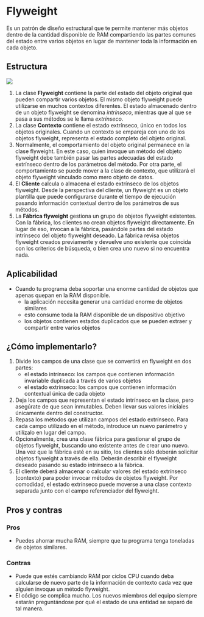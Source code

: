 # Flyweight

Es un patrón de diseño estructural que te permite mantener más objetos dentro de la cantidad disponible de RAM compartiendo las partes comunes del estado entre varios objetos en lugar de mantener toda la información en cada objeto.

## Estructura

![](https://refactoring.guru/images/patterns/diagrams/flyweight/structure.png)

1. La clase **Flyweight** contiene la parte del estado del objeto original que pueden compartir varios objetos. El mismo objeto flyweight puede utilizarse en muchos contextos diferentes. El estado almacenado dentro de un objeto flyweight se denomina *intrínseco*, mientras que al que se pasa a sus métodos se le llama *extrínseco*.
2. La clase **Contexto** contiene el estado extrínseco, único en todos los objetos originales. Cuando un contexto se empareja con uno de los objetos flyweight, representa el estado completo del objeto original.
3. Normalmente, el comportamiento del objeto original permanece en la clase flyweight. En este caso, quien invoque un método del objeto flyweight debe también pasar las partes adecuadas del estado extrínseco dentro de los parámetros del método. Por otra parte, el comportamiento se puede mover a la clase de contexto, que utilizará el objeto flyweight vinculado como mero objeto de datos.
4. El **Cliente** calcula o almacena el estado extrínseco de los objetos flyweight. Desde la perspectiva del cliente, un flyweight es un objeto plantilla que puede configurarse durante el tiempo de ejecución pasando información contextual dentro de los parámetros de sus métodos.
5. La **Fábrica flyweight** gestiona un grupo de objetos flyweight existentes. Con la fábrica, los clientes no crean objetos flyweight directamente. En lugar de eso, invocan a la fábrica, pasándole partes del estado intrínseco del objeto flyweight deseado. La fábrica revisa objetos flyweight creados previamente y devuelve uno existente que coincida con los criterios de búsqueda, o bien crea uno nuevo si no encuentra nada.

## Aplicabilidad

- Cuando tu programa deba soportar una enorme cantidad de objetos que apenas quepan en la RAM disponible.
  - la aplicación necesita generar una cantidad enorme de objetos similares
  - esto consume toda la RAM disponible de un dispositivo objetivo
  - los objetos contienen estados duplicados que se pueden extraer y compartir entre varios objetos

## ¿Cómo implementarlo?

1. Divide los campos de una clase que se convertirá en flyweight en dos partes:
   - el estado intrínseco: los campos que contienen información invariable duplicada a través de varios objetos
   - el estado extrínseco: los campos que contienen información contextual única de cada objeto
2. Deja los campos que representan el estado intrínseco en la clase, pero asegúrate de que sean inmutables. Deben llevar sus valores iniciales únicamente dentro del constructor.
3. Repasa los métodos que utilizan campos del estado extrínseco. Para cada campo utilizado en el método, introduce un nuevo parámetro y utilízalo en lugar del campo. 
4. Opcionalmente, crea una clase fábrica para gestionar el grupo de objetos flyweight, buscando uno existente antes de crear uno nuevo. Una vez que la fábrica esté en su sitio, los clientes sólo deberán solicitar objetos flyweight a través de ella. Deberán describir el flyweight deseado pasando su estado intrínseco a la fábrica. 
5. El cliente deberá almacenar o calcular valores del estado extrínseco (contexto) para poder invocar métodos de objetos flyweight. Por comodidad, el estado extrínseco puede moverse a una clase contexto separada junto con el campo referenciador del flyweight.

## Pros y contras

### Pros

- Puedes ahorrar mucha RAM, siempre que tu programa tenga toneladas de objetos similares.

### Contras

- Puede que estés cambiando RAM por ciclos CPU cuando deba calcularse de nuevo parte de la información de contexto cada vez que alguien invoque un método flyweight.
- El código se complica mucho. Los nuevos miembros del equipo siempre estarán preguntándose por qué el estado de una entidad se separó de tal manera.